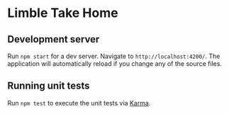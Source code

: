 # Limble Take Home

## Development server

Run `npm start` for a dev server. Navigate to `http://localhost:4200/`. The application will automatically reload if you change any of the source files.

## Running unit tests

Run `npm test` to execute the unit tests via [Karma](https://karma-runner.github.io).
